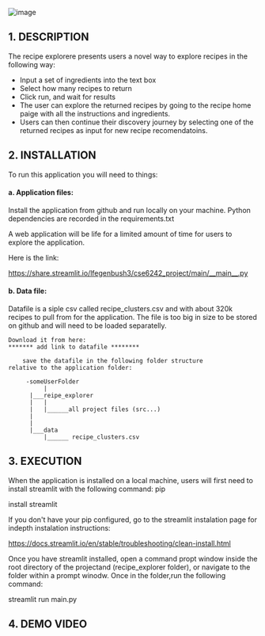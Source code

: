 
![image](https://user-images.githubusercontent.com/7568793/116161536-e96bff00-a6c1-11eb-8a62-946addbb24c0.png)


## 1. DESCRIPTION 

The recipe explorere presents users a novel way to explore recipes in the following way: 
* Input a set of ingredients into the text box
* Select how many recipes to return
* Click run, and wait for results
* The user can explore the returned recipes by going to the recipe home paige with all the instructions and ingredients.
* Users can then continue their discovery journey by selecting one of the returned recipes as input for new recipe recomendatoins.  


## 2. INSTALLATION

To run this application you will need to things:

#### a. Application files:
Install the application from github and run locally on your machine. Python dependencies are recorded in the requirements.txt

A web application will be life for a limited amount of time for users to explore the application. 

Here is the link:

https://share.streamlit.io/lfegenbush3/cse6242_project/main/__main__.py


#### b. Data file: 

Datafile is a siple csv called recipe_clusters.csv and 	with about 320k recipes to pull from for the application. The file is too big in size to be stored on github and will need to be loaded separatelly. 	
	
	Download it from here:  
	******* add link to datafile ********

		save the datafile in the following folder structure 			relative to the application folder:

		 -someUserFolder
              |
		  |___reipe_explorer
		  |   |
		  |   |______all project files (src...)
		  |
		  |
		  |___data
		      |______ recipe_clusters.csv







## 3. EXECUTION

When the application is installed on a local machine, users will first need to install streamlit with the following command:  pip 

install streamlit

If you don't have your pip configured, go to the streamlit instalation page for indepth instalation instructions: 

https://docs.streamlit.io/en/stable/troubleshooting/clean-install.html


Once you have streamlit installed, open a command propt window inside the root directory of the projectand (recipe_explorer folder), or navigate to the folder within a prompt winodw. Once in the folder,run the following command:

streamlit run main.py

## 4. DEMO VIDEO

